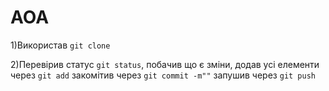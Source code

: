 # AOA

1)Використав `git clone`

2)Перевірив статус `git status`, побачив що є зміни, додав усі елементи через `git add` закомітив через `git commit -m""` запушив через `git push`



